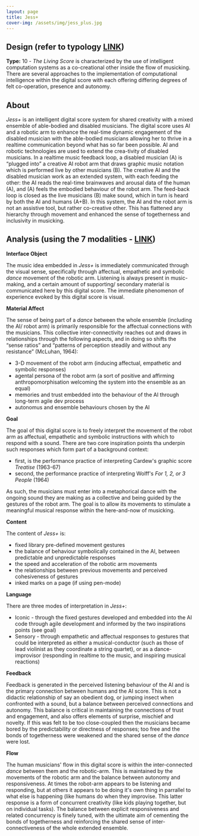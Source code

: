 ```yaml
---
layout: page
title: Jess+
cover-img: /assets/img/jess_plus.jpg
---
```



## Design (refer to typology [LINK](/typology.md))
**Type:** 10 - *The Living Score* is characterized by the use of intelligent computation systems as a co-creational other inside the flow of 
musicking. There are several approaches to the implementation of computational intelligence within the digital score with each 
offering differing degrees of felt co-operation, presence and autonomy.


## About
*Jess+* is an intelligent digital score system for shared creativity with a mixed ensemble of able-bodied and disabled musicians. 
The digital score uses AI and a robotic arm to enhance the real-time dynamic engagement of the disabled musician with the 
able-bodied musicians allowing her to thrive in a realtime communication beyond what has so far been possible.
AI and robotic technologies are used to extend the crea-tivity of disabled musicians. In a realtime music feedback loop, 
a disabled musician (A) is “plugged into” a creative AI robot arm that draws graphic music notation which is performed 
live by other musicians (B). The creative AI and the disabled musician work as an extended system, with each feeding the other: 
the AI reads the real-time brainwaves and arousal data of the human (A), and (A) feels the embodied behaviour of the robot arm. 
The feed-back loop is closed as the live musicians (B) make sound, which in turn is heard by both the AI and humans (A+B). 
In this system, the AI and the robot arm is not an assistive tool, but rather co-creative other.
This has flattened any hierarchy through movement and enhanced the sense of togetherness and inclusivity in musicking. 


## Analysis (using the 7 modalities - [LINK](/seven_modalities.md))

**Interface Object**

The music idea embedded in *Jess+* is immediately communicated through the visual sense, 
specifically through affectual, empathetic and symbolic *dance* movement of the robotic arm. 
Listening is always present in music-making, and a certain amount of supporting/ secondary material is communicated 
here by this digital score. The immediate phenomenon of experience evoked by this digital score is visual.


**Material Affect**

The sense of being part of a *dance* between the whole ensemble (including the AI/ robot arm) is primarily responsible 
for the affectual connections with the musicians. 
This collective inter-connectivity reaches out and draws in relationships through the following aspects, and in doing so shifts the “sense ratios” 
and “patterns of perception steadily and without any resistance” (McLuhan, 1964):

- 3-D movement of the robot arm (inducing affectual, empathetic and symbolic responses)
- agental persona of the robot arm (a sort of positive and affirming anthropomorphisation welcoming the system into the ensemble as an equal)
- memories and trust embedded into the behaviour of the AI through long-term agile dev process
- autonomus and ensemble behaviours chosen by the AI


**Goal**

The goal of this digital score is to freely interpret the movement of the robot arm as affectual, empathetic and symbolic
instructions with which to respond with a sound. There are two core inspiration points tha underpin such responses which form part 
of a background context:

- first, is the performance practice of interpreting Cardew's graphic score *Treatise* (1963-67)
- second, the performance practice of interpreting Wolff's *For 1, 2, or 3 People* (1964)

As such, the musicians must enter into a metaphorical dance with the ongoing sound they are making as a collective and
being guided by the gestures of the robot arm. The goal is to allow its movements to stimulate a meaningful musical
response within the here-and-now of musicking.


**Content**

The content of *Jess+* is:
- fixed library pre-defined movement gestures
- the balance of behaviour symbolically contained in the AI, between predictable and unpredictable responses
- the speed and acceleration of the robotic arm movements
- the relationships between previous movements and perceived cohesiveness of gestures 
- inked marks on a page (if using pen-mode)


**Language**

There are three modes of interpretation in *Jess+*:

- Iconic - through the fixed gestures developed and embedded into the AI code through agile development and informed by the two inspirations points (see goal)
- Sensory - through empathetic and affectual responses to gestures that could be interpreted as either a musical-conductor (such as those of lead violinist as they coordinate a string quartet), or as a dance-improvisor (responding in realtime to the music, and inspiring musical reactions)


**Feedback**

Feedback is generated in the perceived listening behaviour of the AI and is the primary connection between humans and the AI score.
This is not a didactic relationship of say an obedient dog, or jumping insect when confronted with a sound, but a balance
between perceived connections and autonomy. This balance is critical in maintaining the connections of trust and engagement, and also offers
elements of surprise, mischief and novelty. If this was felt to be too close-coupled then the musicians became bored by the 
predictability or directness of responses; too free and the bonds of togetherness were weakened and the shared
sense of the *dance* were lost.


**Flow**

The human musicians' flow in this digital score is within the inter-connected *dance* between them and the robotic-arm. 
This is maintained by the movements of the robotic arm and
the balance between autonomy and responsiveness. At times the robot-arm appears to be listening and responding, but at
others it appears to be doing it's own thing in parrallel to what else is happening (like humans do when they improvise. 
This latter response is a form of concurrent creativity (like kids playing together, but on individual tasks). 
The balance between explicit responsiveness and related concurrency is finely tuned, with the 
ultimate aim of cementing the bonds of togetherness and reinforcing the shared sense of inter-connectiveness of the whole extended ensemble.
